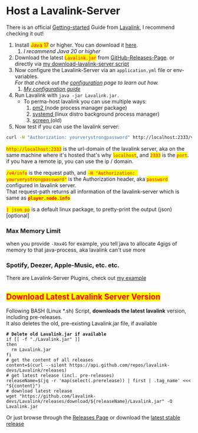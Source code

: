 # Host a Lavalink-Server

There is an official [Getting-started](https://lavalink.dev/getting-started/index.html) Guide from [Lavalink](https://lavalink.dev/), I recommend checking it out!

1. Install <mark style="color:red;">Java 17</mark> or higher. You can download it [here](https://www.azul.com/downloads/?package=jdk#zulu).&#x20;
   1. _I recommend Java 20 or higher_
2. Download the latest <mark style="color:red;">`Lavalink.jar`</mark> from [GitHub-Releases-Page](https://github.com/lavalink-devs/Lavalink/releases/latest). or directly via [my download-lavalink-server script](./#download-latest-lavalink-server-version)
3. Now configure the Lavalink-Server via an `application.yml` file or env-variables. \
   _For that check out the_ [_configuration_](https://lavalink.dev/configuration/index.html) _page to learn out how._
   1. [_My configuration guide_](application.yml-configuration/)
4. Run Lavalink with `java -jar Lavalink.jar.`
   * To perma-host lavalink you can use multiple ways:
     1. [pm2 ](host-via-pm2.md)(node process manager package)
     2. [systemd ](host-via-systemd.md)(linux distro background process manager)
     3. [screen ](host-via-screen.md)(old)
5. Now test if you can use the lavalink server:

```bash
curl -H "Authorization: yourverystrongpassword" http://localhost:2333/v4/info | json_pp
```

<mark style="color:red;">`http://localhost:2333`</mark> is the url-domain of the lavalink server, aka on the same machine where it's hosted that's why <mark style="color:red;">`localhost`</mark>, and <mark style="color:red;">`2333`</mark> is the <mark style="color:red;">`port`</mark>. if you have a remote ip, you can use the ip / domain.

<mark style="color:red;">`/v4/info`</mark> is the request path, and <mark style="color:red;">`-H "Authorization: yourverystrongpassword"`</mark> is the Authorization header, aka <mark style="color:red;">`password`</mark> configured in lavalink server.\
That request-path returns all information of the lavalink-server which is same as <mark style="color:red;">**`player.node.info`**</mark>

<mark style="color:red;">`| json_pp`</mark> is a default linux package, to pretty-print the output (json) \[optional]

### Max Memory Limit

when you provide `-Xmx4G` for example, you tell java to allocate 4gigs of memory to that java-process, aka lavalink can't use more

### Spotify, Deezer, Apple-Music, etc. etc.

There are Lavalink-Server Plugins, check out [my example](application.yml-configuration/with-spotify-deezer-apple-music-etc..md)

## <mark style="color:red;">Download Latest Lavalink Server Version</mark>

Following BASH (Linux \*.sh) Script, **downloads the latest lavalink** version, including pre-releases.\
It also deletes the old, pre-existing Lavalink.jar file, if available

<pre class="language-bash" data-title="updateLavalink.sh" data-line-numbers><code class="lang-bash"><strong># Delete old Lavalink.jar if available
</strong>if [[ -f "./Lavalink.jar" ]]
then
  rm Lavalink.jar
fi
# get the content of all releases
content=$(curl --silent https://api.github.com/repos/lavalink-devs/Lavalink/releases)
# get latest release (incl. pre-releases)
releaseName=$(jq -r 'map(select(.prerelease)) | first | .tag_name' &#x3C;&#x3C;&#x3C; "${content}")
# download latest release
wget "https://github.com/lavalink-devs/Lavalink/releases/download/${releaseName}/Lavalink.jar" -O Lavalink.jar
</code></pre>

Or just browse through the [Releases Page](https://github.com/lavalink-devs/Lavalink/releases) or download the [latest stable release](https://github.com/lavalink-devs/Lavalink/releases/latest/download/Lavalink.jar)
